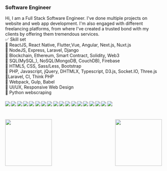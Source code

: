 
### Software Engineer

Hi, I am a Full Stack Software Engineer. 
I've done multiple projects on website and web app development. I'm also engaged with different freelancing platforms, from where I've created a trusted bond with my clients by offering them tremendous services.   
✅  Skill set <br>
🔹 ReactJS, React Native, Flutter,Vue, Angular, Next.js, Nuxt.js<br>
🔹 NodeJS, Express, Laravel, Django<br>
🔹 Blockchain, Ethereum, Smart Contract, Solidity, Web3<br>
🔹 SQL(MySQL,), NoSQL(MongoDB, CouchDB), Firebase<br>
🔹 HTML5, CSS, Sass/Less, Bootstrap<br>
🔹 PHP, Javascript, jQuery, DHTMLX, Typescript, D3.js, Socket.IO, Three.js<br>
🔹Laravel, CI, Think PHP<br>
🔹 Webpack, Gulp, Babel<br>
🔹 UI/UX, Responsive Web Design<br>
🔹 Python webscraping<br>

####      ![](https://img.shields.io/badge/Vue-blue) ![](https://img.shields.io/badge/Nuxt-blue) ![](https://img.shields.io/badge/React-blue)  ![](https://img.shields.io/badge/Next-blue) ![](https://img.shields.io/badge/Node-blue) ![](https://img.shields.io/badge/Django-blue) ![](https://img.shields.io/badge/Flask-blue) ![](https://img.shields.io/badge/Database-blue) ![](https://img.shields.io/badge/Tailwind-blue) ![](https://img.shields.io/badge/AWS-blue) ![](https://img.shields.io/badge/Web3-blue) ![](https://img.shields.io/badge/Blockchain-blue) ![](https://img.shields.io/badge/Ethereum-blue) ![](https://img.shields.io/badge/Solidity-blue)  ![](https://img.shields.io/badge/Aptos-blue) ![](https://img.shields.io/badge/Solana-blue) ![](https://img.shields.io/badge/Tezos-blue) ![](https://img.shields.io/badge/Smart%Contract-blue)
<h1 align="center"></h1>
<img align="left" height="150px" src="https://github-readme-stats.vercel.app/api?username=AlgoAngel8&show_icons=true&count_private=true&theme=algolia"/>
<img align="right" height="150px" src="https://github-readme-stats.vercel.app/api/top-langs/?username=AlgoAngel&layout=compact&theme=algolia&count_private=true" /> 
<img height="150px" />
<br/>  
